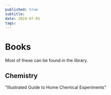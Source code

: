 ```yaml
---
published: true
subtitle: 
date: 2024-07-05
tags: 
---
```


# Books
Most of these can be found in the library.
## Chemistry
"Illustrated Guide to Home Chemical Experiments"